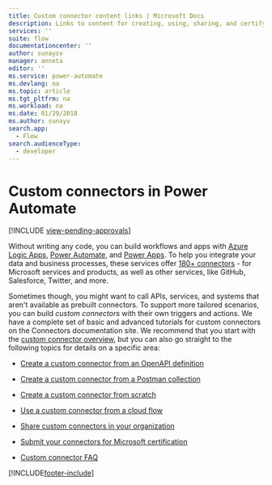 ```yaml
---
title: Custom connector content links | Microsoft Docs
description: Links to content for creating, using, sharing, and certifying custom connectors.
services: ''
suite: flow
documentationcenter: ''
author: sunaysv
manager: anneta
editor: ''
ms.service: power-automate
ms.devlang: na
ms.topic: article
ms.tgt_pltfrm: na
ms.workload: na
ms.date: 01/29/2018
ms.author: sunayv
search.app: 
  - Flow
search.audienceType: 
  - developer
---
```

# Custom connectors in Power Automate
[!INCLUDE [view-pending-approvals](../includes/cc-rebrand.md)]

Without writing any code, you can build workflows and apps with [Azure Logic Apps](https://azure.microsoft.com/services/logic-apps), [Power Automate](https://flow.microsoft.com), and [Power Apps](https://powerapps.microsoft.com). To help you integrate your data and business processes, these services offer [180+ connectors](/connectors/) - for Microsoft services and products, as well as other services, like GitHub, Salesforce, Twitter, and more. 

Sometimes though, you might want to call APIs, services, and systems that aren't available as prebuilt connectors. To support more tailored scenarios, you can build *custom connectors* with their own triggers and actions. We have a complete set of basic and advanced tutorials for custom connectors on the Connectors documentation site. We recommend that you start with the [custom connector overview](/connectors/custom-connectors/), but you can also go straight to the following topics for details on a specific area:

* [Create a custom connector from an OpenAPI definition](/connectors/custom-connectors/define-openapi-definition)

* [Create a custom connector from a Postman collection](/connectors/custom-connectors/define-postman-collection)

* [Create a custom connector from scratch](/connectors/custom-connectors/define-blank)

* [Use a custom connector from a cloud flow](/connectors/custom-connectors/use-custom-connector-flow)

* [Share custom connectors in your organization](/connectors/custom-connectors/share)

* [Submit your connectors for Microsoft certification](/connectors/custom-connectors/submit-certification)

* [Custom connector FAQ](/connectors/custom-connectors/faq)


[!INCLUDE[footer-include](../includes/footer-banner.md)]